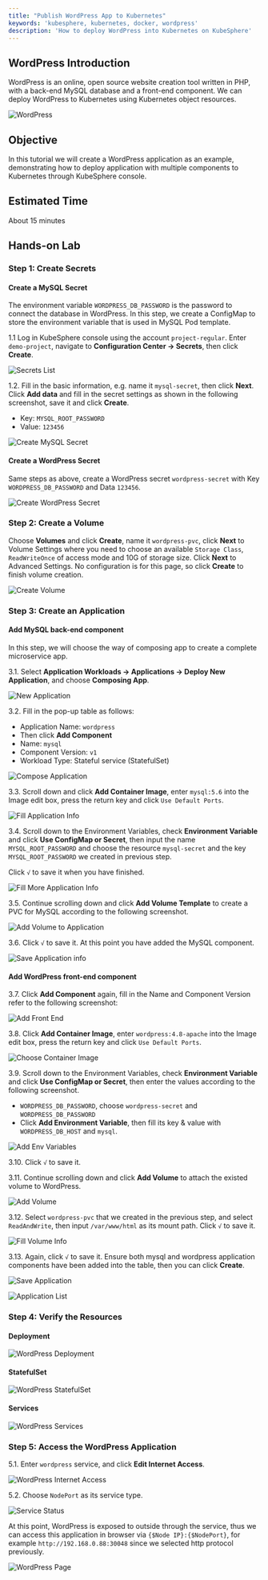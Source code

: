 ```yaml
---
title: "Publish WordPress App to Kubernetes"
keywords: 'kubesphere, kubernetes, docker, wordpress'
description: 'How to deploy WordPress into Kubernetes on KubeSphere'
---
```


## WordPress Introduction

WordPress is an online, open source website creation tool written in PHP, with a back-end MySQL database and a front-end component. We can deploy WordPress to Kubernetes using Kubernetes object resources.

![WordPress](https://pek3b.qingstor.com/kubesphere-docs/png/20200105181908.png)

## Objective

In this tutorial we will create a WordPress application as an example, demonstrating how to deploy application with multiple components to Kubernetes through KubeSphere console.

## Estimated Time

About 15 minutes

## Hands-on Lab

### Step 1: Create Secrets

#### Create a MySQL Secret

The environment variable `WORDPRESS_DB_PASSWORD` is the password to connect the database in WordPress. In this step, we create a ConfigMap to store the environment variable that is used in MySQL Pod template.

1.1 Log in KubeSphere console using the account `project-regular`. Enter `demo-project`, navigate to **Configuration Center → Secrets**, then click **Create**.

![Secrets List](https://pek3b.qingstor.com/kubesphere-docs/png/20200105182525.png)

1.2. Fill in the basic information, e.g. name it `mysql-secret`, then click **Next**. Click **Add data** and fill in the secret settings as shown in the following screenshot, save it and click **Create**.

- Key: `MYSQL_ROOT_PASSWORD`
- Value: `123456`

![Create MySQL Secret](https://pek3b.qingstor.com/kubesphere-docs/png/20200105182805.png)

#### Create a WordPress Secret

Same steps as above, create a WordPress secret `wordpress-secret` with Key `WORDPRESS_DB_PASSWORD` and Data `123456`.

![Create WordPress Secret](https://pek3b.qingstor.com/kubesphere-docs/png/20200105183314.png)

### Step 2: Create a Volume

Choose **Volumes** and click **Create**, name it `wordpress-pvc`, click **Next** to Volume Settings where you need to choose an available `Storage Class`, `ReadWriteOnce` of access mode and 10G of storage size. Click **Next** to Advanced Settings. No configuration is for this page, so click **Create** to finish volume creation.

![Create Volume](https://pek3b.qingstor.com/kubesphere-docs/png/20200106000543.png)

### Step 3: Create an Application

#### Add MySQL back-end component

In this step, we will choose the way of composing app to create a complete microservice app.

3.1. Select **Application Workloads → Applications → Deploy New Application**, and choose **Composing App**.

![New Application](https://pek3b.qingstor.com/kubesphere-docs/png/20200106000851.png)

3.2. Fill in the pop-up table as follows:

- Application Name: `wordpress`
- Then click **Add Component**
- Name: `mysql`
- Component Version: `v1`
- Workload Type: Stateful service (StatefulSet)

![Compose Application](https://pek3b.qingstor.com/kubesphere-docs/png/20200106001425.png)

3.3. Scroll down and click **Add Container Image**, enter `mysql:5.6` into the Image edit box, press the return key and click `Use Default Ports`.

![Fill Application Info](https://pek3b.qingstor.com/kubesphere-docs/png/20200106002012.png)

3.4. Scroll down to the Environment Variables, check **Environment Variable** and click **Use ConfigMap or Secret**, then input the name `MYSQL_ROOT_PASSWORD` and choose the resource `mysql-secret` and the key `MYSQL_ROOT_PASSWORD` we created in previous step.

Click `√` to save it when you have finished.

![Fill More Application Info](https://pek3b.qingstor.com/kubesphere-docs/png/20200106002450.png)

3.5. Continue scrolling down and click **Add Volume Template** to create a PVC for MySQL according to the following screenshot.

![Add Volume to Application](https://pek3b.qingstor.com/kubesphere-docs/png/20200106003738.png)

3.6. Click `√` to save it. At this point you have added the MySQL component.

![Save Application info](https://pek3b.qingstor.com/kubesphere-docs/png/20200106004012.png)

#### Add WordPress front-end component

3.7. Click **Add Component** again, fill in the Name and Component Version refer to the following screenshot:

![Add Front End](https://pek3b.qingstor.com/kubesphere-docs/png/20200106004302.png)

3.8. Click **Add Container Image**, enter `wordpress:4.8-apache` into the Image edit box, press the return key and click `Use Default Ports`.

![Choose Container Image](https://pek3b.qingstor.com/kubesphere-docs/png/20200106004543.png)

3.9. Scroll down to the Environment Variables, check **Environment Variable** and click **Use ConfigMap or Secret**, then enter the values according to the following screenshot.

- `WORDPRESS_DB_PASSWORD`, choose `wordpress-secret` and `WORDPRESS_DB_PASSWORD`
- Click **Add Environment Variable**, then fill its key & value with `WORDPRESS_DB_HOST` and `mysql`.

![Add Env Variables](https://pek3b.qingstor.com/kubesphere-docs/png/20200106004841.png)

3.10. Click `√` to save it.

3.11. Continue scrolling down and click **Add Volume** to attach the existed volume to WordPress.

![Add Volume](https://pek3b.qingstor.com/kubesphere-docs/png/20200106005242.png)

3.12. Select `wordpress-pvc` that we created in the previous step, and select `ReadAndWrite`, then input `/var/www/html` as its mount path. Click `√` to save it.

![Fill Volume Info](https://pek3b.qingstor.com/kubesphere-docs/png/20200106005431.png)

3.13. Again, click `√` to save it. Ensure both mysql and wordpress application components have been added into the table, then you can click **Create**.

![Save Application](https://pek3b.qingstor.com/kubesphere-docs/png/20200106005705.png)

![Application List](https://pek3b.qingstor.com/kubesphere-docs/png/20200106010011.png)

### Step 4: Verify the Resources

#### Deployment

![WordPress Deployment](https://pek3b.qingstor.com/kubesphere-docs/png/20200106010223.png)

#### StatefulSet

![WordPress StatefulSet](https://pek3b.qingstor.com/kubesphere-docs/png/20200106010244.png)

#### Services

![WordPress Services](https://pek3b.qingstor.com/kubesphere-docs/png/20200106010312.png)

### Step 5: Access the WordPress Application

5.1. Enter `wordpress` service, and click **Edit Internet Access**.

![WordPress Internet Access](https://pek3b.qingstor.com/kubesphere-docs/png/20200106010404.png)

5.2. Choose `NodePort` as its service type.

![Service Status](https://pek3b.qingstor.com/kubesphere-docs/png/20200106010644.png)

At this point, WordPress is exposed to outside through the service, thus we can access this application in browser via `{$Node IP}:{$NodePort}`, for example `http://192.168.0.88:30048` since we selected http protocol previously.

![WordPress Page](https://pek3b.qingstor.com/kubesphere-docs/png/20190716205640.png#alt=)
